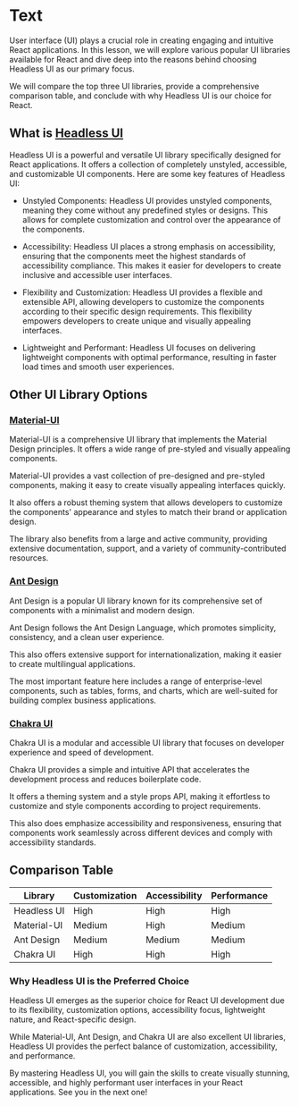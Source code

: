 # Text

User interface (UI) plays a crucial role in creating engaging and intuitive React applications. In this lesson, we will explore various popular UI libraries available for React and dive deep into the reasons behind choosing Headless UI as our primary focus.

We will compare the top three UI libraries, provide a comprehensive comparison table, and conclude with why Headless UI is our choice for React.

## What is [Headless UI](https://headlessui.com/)

Headless UI is a powerful and versatile UI library specifically designed for React applications. It offers a collection of completely unstyled, accessible, and customizable UI components. Here are some key features of Headless UI:

- Unstyled Components: Headless UI provides unstyled components, meaning they come without any predefined styles or designs. This allows for complete customization and control over the appearance of the components.

- Accessibility: Headless UI places a strong emphasis on accessibility, ensuring that the components meet the highest standards of accessibility compliance. This makes it easier for developers to create inclusive and accessible user interfaces.

- Flexibility and Customization: Headless UI provides a flexible and extensible API, allowing developers to customize the components according to their specific design requirements. This flexibility empowers developers to create unique and visually appealing interfaces.

- Lightweight and Performant: Headless UI focuses on delivering lightweight components with optimal performance, resulting in faster load times and smooth user experiences.

## Other UI Library Options

### [Material-UI](https://mui.com/)

Material-UI is a comprehensive UI library that implements the Material Design principles. It offers a wide range of pre-styled and visually appealing components.

Material-UI provides a vast collection of pre-designed and pre-styled components, making it easy to create visually appealing interfaces quickly.

It also offers a robust theming system that allows developers to customize the components' appearance and styles to match their brand or application design.

The library also benefits from a large and active community, providing extensive documentation, support, and a variety of community-contributed resources.

### [Ant Design](https://ant.design/docs/react/introduce)

Ant Design is a popular UI library known for its comprehensive set of components with a minimalist and modern design.

Ant Design follows the Ant Design Language, which promotes simplicity, consistency, and a clean user experience.

This also offers extensive support for internationalization, making it easier to create multilingual applications.

The most important feature here includes a range of enterprise-level components, such as tables, forms, and charts, which are well-suited for building complex business applications.

### [Chakra UI](https://chakra-ui.com/)

Chakra UI is a modular and accessible UI library that focuses on developer experience and speed of development.

Chakra UI provides a simple and intuitive API that accelerates the development process and reduces boilerplate code.

It offers a theming system and a style props API, making it effortless to customize and style components according to project requirements.

This also does emphasize accessibility and responsiveness, ensuring that components work seamlessly across different devices and comply with accessibility standards.

## Comparison Table

| Library     | Customization | Accessibility | Performance |
| ----------- | ------------- | ------------- | ----------- |
| Headless UI | High          | High          | High        | 
| Material-UI | Medium        | High          | Medium      | 
| Ant Design  | Medium        | Medium        | Medium      | 
| Chakra UI   | High          | High          | High        | 

### Why Headless UI is the Preferred Choice

Headless UI emerges as the superior choice for React UI development due to its flexibility, customization options, accessibility focus, lightweight nature, and React-specific design.

While Material-UI, Ant Design, and Chakra UI are also excellent UI libraries, Headless UI provides the perfect balance of customization, accessibility, and performance.

By mastering Headless UI, you will gain the skills to create visually stunning, accessible, and highly performant user interfaces in your React applications. See you in the next one!
